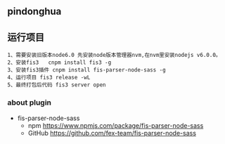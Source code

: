 ## pindonghua

## 运行项目
    1、需要安装旧版本node6.0 先安装node版本管理器nvm,在nvm里安装nodejs v6.0.0。
    2、安装fis3   cnpm install fis3 -g
    3、安装fis3插件 cnpm install fis-parser-node-sass -g
    4、运行项目 fis3 release -wL
    5、最终打包后代码 fis3 server open


### about plugin

- fis-parser-node-sass
    - npm https://www.npmjs.com/package/fis-parser-node-sass
    - GitHub https://github.com/fex-team/fis-parser-node-sass
